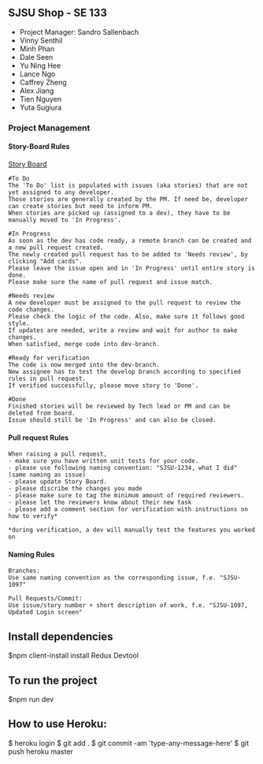 ## SJSU Shop - SE 133

- Project Manager: Sandro Sallenbach
- Vinny Senthil
- Minh Phan
- Dale Seen
- Yu Ning Hee
- Lance Ngo
- Caffrey Zheng
- Alex Jiang
- Tien Nguyen
- Yuta Sugiura

### Project Management

#### Story-Board Rules

[Story Board](https://github.com/Abcbadq/sjsu_shop/projects/1)

```
#To Do
The 'To Do' list is populated with issues (aka stories) that are not yet assigned to any developer.
Those stories are generally created by the PM. If need be, developer can create stories but need to inform PM.
When stories are picked up (assigned to a dev), they have to be manually moved to 'In Progress'.

#In Progress
As soon as the dev has code ready, a remote branch can be created and a new pull request created.
The newly created pull request has to be added to 'Needs review', by clicking "Add cards".
Please leave the issue open and in 'In Progress' until entire story is done.
Please make sure the name of pull request and issue match.

#Needs review
A new developer must be assigned to the pull request to review the code changes.
Please check the logic of the code. Also, make sure it follows good style.
If updates are needed, write a review and wait for author to make changes.
When satisfied, merge code into dev-branch.

#Ready for verification
The code is now merged into the dev-branch.
New assignee has to test the develop branch according to specified rules in pull request.
If verified successfully, please move story to 'Done'.

#Done
Finished stories will be reviewed by Tech lead or PM and can be deleted from board.
Issue should still be 'In Progress' and can also be closed.
```

#### Pull request Rules

```
When raising a pull request,
- make sure you have written unit tests for your code.
- please use following naming convention: "SJSU-1234, what I did" (same naming as issue)
- please update Story Board.
- please discribe the changes you made
- please make sure to tag the minimum amount of required reviewers.
- please let the reviewers know about their new task
- please add a comment section for verification with instructions on how to verify*

*during verification, a dev will manually test the features you worked on
```

#### Naming Rules

```
Branches:
Use same naming convention as the corresponding issue, f.e. "SJSU-1097"

Pull Requests/Commit:
Use issue/story number + short description of work, f.e. "SJSU-1097, Updated Login screen"
```

## Install dependencies

$npm client-install
install Redux Devtool

## To run the project

$npm run dev

## How to use Heroku:

$ heroku login
$ git add .
$ git commit -am 'type-any-message-here'
$ git push heroku master
